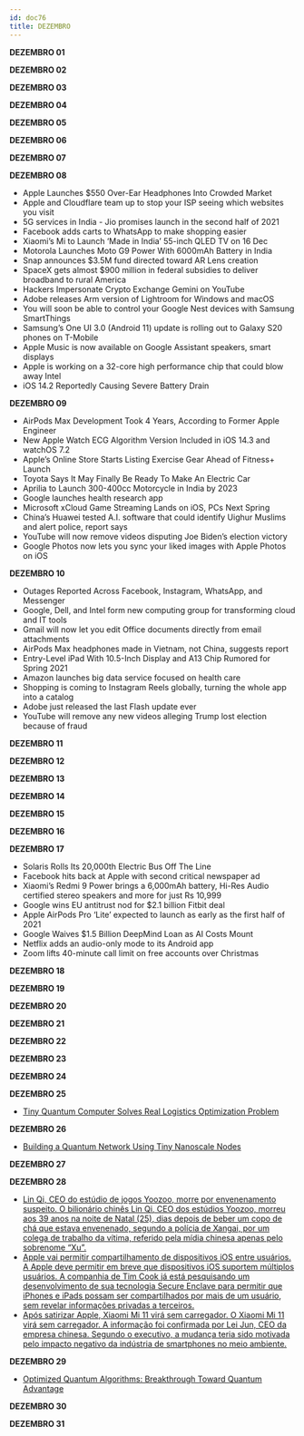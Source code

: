 ```yaml
---
id: doc76
title: DEZEMBRO
---
```


**DEZEMBRO 01**

**DEZEMBRO 02**

**DEZEMBRO 03**

**DEZEMBRO 04**

**DEZEMBRO 05**

**DEZEMBRO 06**

**DEZEMBRO 07**

**DEZEMBRO 08**

- Apple Launches $550 Over-Ear Headphones Into Crowded Market
- Apple and Cloudflare team up to stop your ISP seeing which websites you visit
- 5G services in India - Jio promises launch in the second half of 2021
- Facebook adds carts to WhatsApp to make shopping easier
- Xiaomi’s Mi to Launch ‘Made in India’ 55-inch QLED TV on 16 Dec
- Motorola Launches Moto G9 Power With 6000mAh Battery in India
- Snap announces $3.5M fund directed toward AR Lens creation
- SpaceX gets almost $900 million in federal subsidies to deliver broadband to rural America
- Hackers Impersonate Crypto Exchange Gemini on YouTube
- Adobe releases Arm version of Lightroom for Windows and macOS
- You will soon be able to control your Google Nest devices with Samsung SmartThings
- Samsung’s One UI 3.0 (Android 11) update is rolling out to Galaxy S20 phones on T-Mobile
- Apple Music is now available on Google Assistant speakers, smart displays
- Apple is working on a 32-core high performance chip that could blow away Intel
- iOS 14.2 Reportedly Causing Severe Battery Drain

**DEZEMBRO 09**

- AirPods Max Development Took 4 Years, According to Former Apple Engineer
- New Apple Watch ECG Algorithm Version Included in iOS 14.3 and watchOS 7.2
- Apple’s Online Store Starts Listing Exercise Gear Ahead of Fitness+ Launch
- Toyota Says It May Finally Be Ready To Make An Electric Car
- Aprilia to Launch 300-400cc Motorcycle in India by 2023
- Google launches health research app
- Microsoft xCloud Game Streaming Lands on iOS, PCs Next Spring
- China’s Huawei tested A.I. software that could identify Uighur Muslims and alert police, report says
- YouTube will now remove videos disputing Joe Biden’s election victory
- Google Photos now lets you sync your liked images with Apple Photos on iOS

**DEZEMBRO 10**

- Outages Reported Across Facebook, Instagram, WhatsApp, and Messenger
- Google, Dell, and Intel form new computing group for transforming cloud and IT tools
- Gmail will now let you edit Office documents directly from email attachments
- AirPods Max headphones made in Vietnam, not China, suggests report
- Entry-Level iPad With 10.5-Inch Display and A13 Chip Rumored for Spring 2021
- Amazon launches big data service focused on health care
- Shopping is coming to Instagram Reels globally, turning the whole app into a catalog
- Adobe just released the last Flash update ever
- YouTube will remove any new videos alleging Trump lost election because of fraud

**DEZEMBRO 11**

**DEZEMBRO 12**

**DEZEMBRO 13**

**DEZEMBRO 14**

**DEZEMBRO 15**

**DEZEMBRO 16**

**DEZEMBRO 17**

- Solaris Rolls Its 20,000th Electric Bus Off The Line
- Facebook hits back at Apple with second critical newspaper ad
- Xiaomi’s Redmi 9 Power brings a 6,000mAh battery, Hi-Res Audio certified stereo speakers and more for just Rs 10,999
- Google wins EU antitrust nod for $2.1 billion Fitbit deal
- Apple AirPods Pro ‘Lite’ expected to launch as early as the first half of 2021
- Google Waives $1.5 Billion DeepMind Loan as AI Costs Mount
- Netflix adds an audio-only mode to its Android app
- Zoom lifts 40-minute call limit on free accounts over Christmas

**DEZEMBRO 18**

**DEZEMBRO 19**

**DEZEMBRO 20**

**DEZEMBRO 21**

**DEZEMBRO 22**

**DEZEMBRO 23**

**DEZEMBRO 24**

**DEZEMBRO 25**

- [Tiny Quantum Computer Solves Real Logistics Optimization Problem](https://scitechdaily.com/tiny-quantum-computer-solves-real-logistics-optimization-problem/)

**DEZEMBRO 26**

- [Building a Quantum Network Using Tiny Nanoscale Nodes](https://scitechdaily.com/building-a-quantum-network-using-tiny-nanoscale-nodes/)

**DEZEMBRO 27**

**DEZEMBRO 28**

- [Lin Qi, CEO do estúdio de jogos Yoozoo, morre por envenenamento suspeito. O bilionário chinês Lin Qi, CEO dos estúdios Yoozoo, morreu aos 39 anos na noite de Natal (25), dias depois de beber um copo de chá que estava envenenado, segundo a polícia de Xangai, por um colega de trabalho da vítima, referido pela mídia chinesa apenas pelo sobrenome “Xu”.](https://olhardigital.com.br/2020/12/28/games-e-consoles/lin-qi-ceo-do-estudio-de-jogos-yoozoo-morre-por-envenenamento-suspeito/)
- [Apple vai permitir compartilhamento de dispositivos iOS entre usuários. A Apple deve permitir em breve que dispositivos iOS suportem múltiplos usuários. A companhia de Tim Cook já está pesquisando um desenvolvimento de sua tecnologia Secure Enclave para permitir que iPhones e iPads possam ser compartilhados por mais de um usuário, sem revelar informações privadas a terceiros.](https://olhardigital.com.br/2020/12/28/noticias/apple-vai-permitir-compartilhamento-de-dispositivos-ios-entre-usuarios/)
- [Após satirizar Apple, Xiaomi Mi 11 virá sem carregador. O Xiaomi Mi 11 virá sem carregador. A informação foi confirmada por Lei Jun, CEO da empresa chinesa. Segundo o executivo, a mudança teria sido motivada pelo impacto negativo da indústria de smartphones no meio ambiente.](https://olhardigital.com.br/2020/12/28/noticias/depois-de-tirar-sarro-da-apple-xiaomi-mi-11-vira-sem-carregador/)

**DEZEMBRO 29**

- [Optimized Quantum Algorithms: Breakthrough Toward Quantum Advantage](https://scitechdaily.com/optimized-quantum-algorithms-breakthrough-toward-quantum-advantage/)

**DEZEMBRO 30**

**DEZEMBRO 31**
